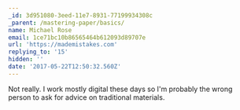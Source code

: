 ```yaml
---
_id: 3d951080-3eed-11e7-8931-77199934308c
_parent: /mastering-paper/basics/
name: Michael Rose
email: 1ce71bc10b86565464b612093d89707e
url: 'https://mademistakes.com'
replying_to: '15'
hidden: ''
date: '2017-05-22T12:50:32.560Z'
---
```


Not really. I work mostly digital these days so I'm probably the wrong person
to ask for advice on traditional materials.
